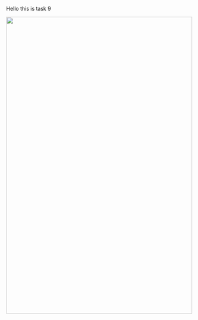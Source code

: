 Hello this is task 9
<br/>

<img src="https://github.com/knsssuraj16/technojam-task/blob/main/task9/video1.gif" width="500" height="800" />


